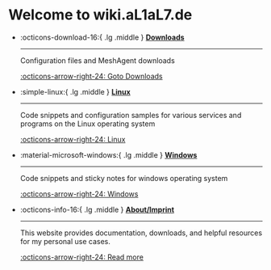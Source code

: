 
# Welcome to wiki.aL1aL7.de

<div class="grid cards" markdown>

-   :octicons-download-16:{ .lg .middle } [__Downloads__](/downloads/)

    ---
    Configuration files and MeshAgent downloads

    [:octicons-arrow-right-24: Goto Downloads](/downloads/)

-   :simple-linux:{ .lg .middle } [__Linux__](/linux/lxc/)

    ---
    Code snippets and configuration samples for various services and programs on the Linux operating system

    [:octicons-arrow-right-24: Linux](/linux/lxc/)


-   :material-microsoft-windows:{ .lg .middle } [__Windows__](/windows/dism/)

    ---

    Code snippets and sticky notes for windows operating system

    [:octicons-arrow-right-24: Windows](/windows/dism/)


-   :octicons-info-16:{ .lg .middle } [__About/Imprint__](/imprint/)

    ---

    This website provides documentation, downloads, and helpful resources for my personal use cases.

    [:octicons-arrow-right-24: Read more](/imprint/)

</div>
